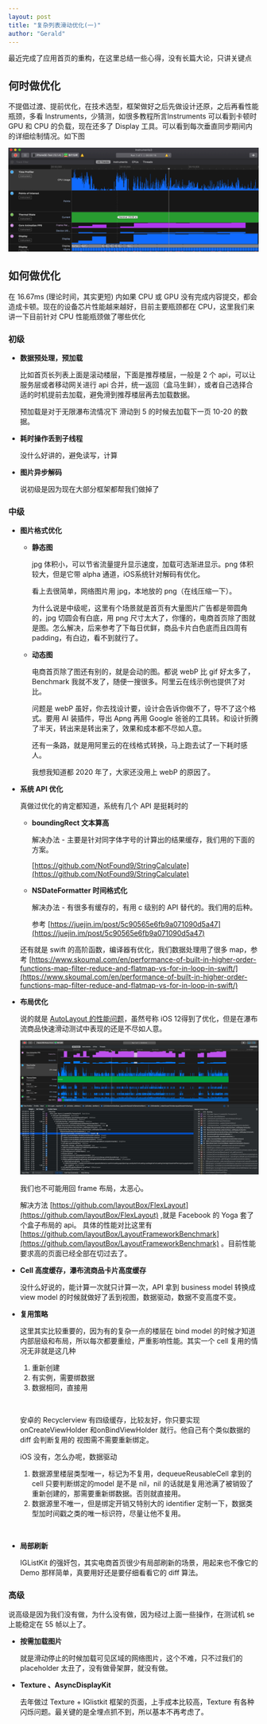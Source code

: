 ```yaml
---
layout: post
title: "复杂列表滑动优化(一)"
author: "Gerald"
---
```



最近完成了应用首页的重构，在这里总结一些心得，没有长篇大论，只讲关键点

## 何时做优化

不提倡过渡、提前优化，在技术选型，框架做好之后先做设计还原，之后再看性能瓶颈，多看 Instruments，少猜测，如很多教程所言Instruments 可以看到卡顿时 GPU 和 CPU 的负载，现在还多了 Display 工具。可以看到每次垂直同步期间内的详细绘制情况。如下图

<!--more-->

![image-20200330182115181](/assets/image-20200330182115181.png)


## 如何做优化

在 16.67ms (理论时间，其实更短) 内如果 CPU 或 GPU 没有完成内容提交，都会造成卡顿。现在的设备芯片性能越来越好，目前主要瓶颈都在 CPU，这里我们来讲一下目前针对 CPU 性能瓶颈做了哪些优化

### 初级

- **数据预处理，预加载**

  比如首页长列表上面是滚动楼层，下面是推荐楼层，一般是 2 个 api，可以让服务层或者移动网关进行 api 合并，统一返回（盒马生鲜），或者自己选择合适的时机提前去加载，避免滑到推荐楼层再去加载数据。

  预加载是对于无限瀑布流情况下 滑动到 5 的时候去加载下一页 10-20 的数据。

- **耗时操作丢到子线程**

  没什么好讲的，避免读写，计算

- **图片异步解码**

   说初级是因为现在大部分框架都帮我们做掉了

### 中级

- **图片格式优化**

  - **静态图**

    jpg 体积小，可以节省流量提升显示速度，加载可选渐进显示。png 体积较大，但是它带 alpha 通道，iOS系统针对解码有优化。

    看上去很简单，网络图片用 jpg，本地放的 png（在线压缩一下）。

    为什么说是中级呢，这里有个场景就是首页有大量图片广告都是带圆角的，jpg 切圆会有白底，用 png 尺寸太大了，你懂的，电商首页除了图就是图。怎么解决，后来参考了下每日优鲜，商品卡片白色底而且四周有 padding，有白边，看不到就行了。

  - **动态图**

    电商首页除了图还有别的，就是会动的图。都说 webP 比 gif 好太多了，Benchmark 我就不发了，随便一搜很多。阿里云在线示例也提供了对比。

    问题是 webP 虽好，你去找设计要，设计会告诉你做不了，导不了这个格式。要用 AI 装插件，导出 Apng 再用 Google 爸爸的工具转。和设计折腾了半天，转出来是转出来了，效果和成本都不尽如人意。

    还有一条路，就是用阿里云的在线格式转换，马上跑去试了一下耗时感人。

    我想我知道都 2020 年了，大家还没用上 webP 的原因了。

- **系统 API 优化**

  真做过优化的肯定都知道，系统有几个 API 是挺耗时的

  - **boundingRect 文本算高**

    解决办法 - 主要是针对同字体字号的计算出的结果缓存，我们用的下面的方案。

     [https://github.com/NotFound9/StringCalculate](https://github.com/NotFound9/StringCalculate) 

  - **NSDateFormatter 时间格式化**

    解决办法 - 有很多有缓存的，有用 c 级别的 API 替代的。我们用的后种。

    参考 [https://juejin.im/post/5c90565e6fb9a071090d5a47](https://juejin.im/post/5c90565e6fb9a071090d5a47)

  还有就是 swift 的高阶函数，编译器有优化，我们数据处理用了很多 map，参考 [https://www.skoumal.com/en/performance-of-built-in-higher-order-functions-map-filter-reduce-and-flatmap-vs-for-in-loop-in-swift/](https://www.skoumal.com/en/performance-of-built-in-higher-order-functions-map-filter-reduce-and-flatmap-vs-for-in-loop-in-swift/)

- **布局优化**

  说的就是 [AutoLayout 的性能问题](https://juejin.im/post/5bd5a546f265da0af033cee6)，虽然号称 iOS 12得到了优化，但是在瀑布流商品快速滑动测试中表现的还是不尽如人意。

  ![autolayout](/assets/autolayout.png)

  我们也不可能用回 frame 布局，太恶心。

  解决方法 [https://github.com/layoutBox/FlexLayout](https://github.com/layoutBox/FlexLayout) ,就是 Facebook 的 Yoga 套了个盒子布局的 api。
  具体的性能对比这里有 [https://github.com/layoutBox/LayoutFrameworkBenchmark](https://github.com/layoutBox/LayoutFrameworkBenchmark) 。目前性能要求高的页面已经全部在切过去了。


- **Cell 高度缓存，瀑布流商品卡片高度缓存**

  没什么好说的，能计算一次就只计算一次，API 拿到 business model 转换成 view model 的时候就做好了丢到视图，数据驱动，数据不变高度不变。

- **复用策略**

  这里其实比较重要的，因为有的复杂一点的楼层在 bind model 的时候才知道内部层级和布局，所以每次都要重绘，严重影响性能。其实一个 cell 复用的情况无非就是这几种

    1. 重新创建
    2. 有实例，需要绑数据
    3. 数据相同，直接用
    
  &nbsp;

  安卓的 Recyclerview 有四级缓存，比较友好，你只要实现 onCreateViewHolder 和onBindViewHolder 就行。他自己有个类似数据的 diff 会判断复用的 视图需不需要重新绑定。

  iOS 没有，怎么办呢，数据驱动

  1. 数据源里楼层类型唯一，标记为不复用，dequeueReusableCell 拿到的 cell 只要判断绑定的model 是不是 nil，nil 的话就是复用池满了被销毁了重新创建的，那需要重新绑数据。否则就直接用。
  2. 数据源里不唯一，但是绑定开销又特别大的 identifier 定制一下，数据类型加时间戳之类的唯一标识符，尽量让他不复用。

&nbsp;

- **局部刷新**

  IGListKit 的强奸包，其实电商首页很少有局部刷新的场景，用起来也不像它的 Demo 那样简单，真要用好还是要仔细看看它的 diff 算法。

### 高级

说高级是因为我们没有做，为什么没有做，因为经过上面一些操作，在测试机 se 上能稳定在 55 帧以上了。

- **按需加载图片**

  就是滑动停止的时候加载可见区域的网络图片，这个不难，只不过我们的 placeholder 太丑了，没有做骨架屏，就没有做。

- **Texture 、AsyncDisplayKit**

  去年做过 Texture + IGlistkit 框架的页面，上手成本比较高，Texture 有各种闪烁问题。最关键的是全埋点抓不到，所以基本不再考虑了。







